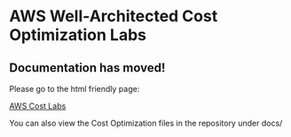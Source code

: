 # AWS Well-Architected Cost Optimization Labs

## Documentation has moved!

Please go to the html friendly page:

[AWS Cost Labs](http://awscostlabs.com/) 

You can also view the Cost Optimization files in the repository under docs/


